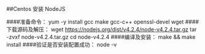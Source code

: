 ##Centos 安装 NodeJS

####准备命令：
yum -y install gcc make gcc-c++ openssl-devel wget
####下载源码及解压：
wget https://nodejs.org/dist/v4.2.4/node-v4.2.4.tar.gz
tar -zvxf node-v4.2.4.tar.gz
cd node-v4.2.4
####编译及安装：
make && make install
####验证是否安装配置成功：
node -v